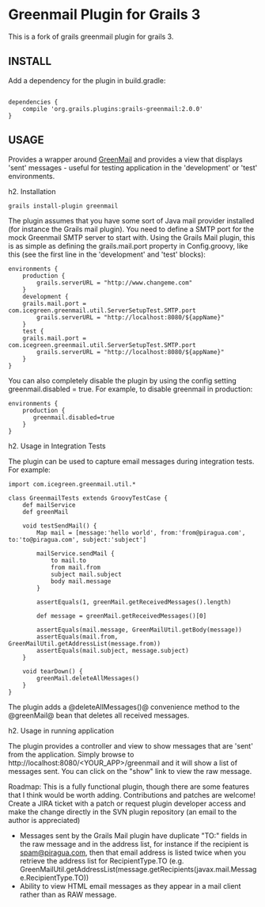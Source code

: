 Greenmail Plugin for Grails 3
=============================

This is a fork of grails greenmail plugin for grails 3.

INSTALL
-------

Add a dependency for the plugin in build.gradle:

```

dependencies {    
    compile 'org.grails.plugins:grails-greenmail:2.0.0'    
}

```


USAGE
-------

Provides a wrapper around [GreenMail](http://www.icegreen.com/greenmail/) and provides a view that displays 'sent' messages - useful for testing application in the 'development' or 'test' environments.


h2. Installation

    grails install-plugin greenmail


The plugin assumes that you have some sort of Java mail provider installed (for instance the Grails mail plugin).  You need to define a SMTP port for the mock Greenmail SMTP server to start with.  Using the Grails Mail plugin, this is as simple as defining the grails.mail.port property in Config.groovy, like this (see the first line in the 'development' and 'test' blocks):

	environments {
	    production {
	        grails.serverURL = "http://www.changeme.com"
	    }
	    development {
		grails.mail.port = com.icegreen.greenmail.util.ServerSetupTest.SMTP.port
	        grails.serverURL = "http://localhost:8080/${appName}"
	    }
	    test {
		grails.mail.port = com.icegreen.greenmail.util.ServerSetupTest.SMTP.port
	        grails.serverURL = "http://localhost:8080/${appName}"
	    }
	}

You can also completely disable the plugin by using the config setting greenmail.disabled = true.  For example, to disable greenmail in production:

	environments {
	    production {
	       greenmail.disabled=true
	    }
	}


h2. Usage in Integration Tests

The plugin can be used to capture email messages during integration tests.  For example:

	import com.icegreen.greenmail.util.*

	class GreenmailTests extends GroovyTestCase {
	    def mailService
	    def greenMail

	    void testSendMail() {
	        Map mail = [message:'hello world', from:'from@piragua.com', to:'to@piragua.com', subject:'subject']

	        mailService.sendMail {
	            to mail.to
	            from mail.from
	            subject mail.subject
	            body mail.message
	        }
	        
	        assertEquals(1, greenMail.getReceivedMessages().length)
		
	        def message = greenMail.getReceivedMessages()[0]
			
	        assertEquals(mail.message, GreenMailUtil.getBody(message))
	        assertEquals(mail.from, GreenMailUtil.getAddressList(message.from))
	        assertEquals(mail.subject, message.subject)
	    }

	    void tearDown() {
	        greenMail.deleteAllMessages()
	    }
	}


The plugin adds a @deleteAllMessages()@ convenience method to the @greenMail@ bean that deletes all received messages.

h2. Usage in running application 

The plugin provides a controller and view to show messages that are 'sent' from the application.  Simply browse to http://localhost:8080/<YOUR_APP>/greenmail and it will show a list of messages sent.  You can click on the "show" link to view the raw message.


Roadmap:
This is a fully functional plugin, though there are some features that I think would be worth adding.  Contributions and patches are welcome!  Create a JIRA ticket with a patch or request plugin developer access and make the change directly in the SVN plugin repository (an email to the author is appreciated)

* Messages sent by the Grails Mail plugin have duplicate "TO:" fields in the raw message and in the address list, for instance if the recipient is spam@piragua.com, then that email address is listed twice when you retrieve the address list for RecipientType.TO (e.g. GreenMailUtil.getAddressList(message.getRecipients(javax.mail.Message.RecipientType.TO))
* Ability to view HTML email messages as they appear in a mail client rather than as RAW message.


